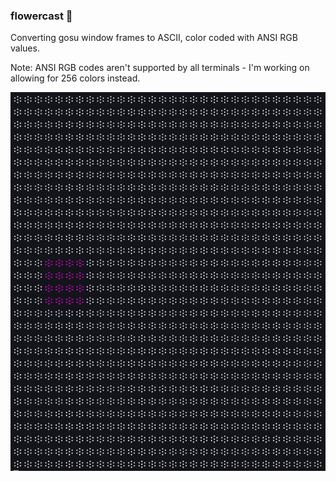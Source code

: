 ### flowercast 🌸

Converting gosu window frames to ASCII, color coded with ANSI RGB values.

Note: ANSI RGB codes aren't supported by all terminals - I'm working on allowing for 256 colors instead.

<img src="example.gif">